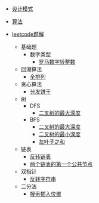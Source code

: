 
- [设计模式](/magic-code/design-patterns)

- [算法](/magic-code/algorithm)

- [leetcode题解](/magic-code/leetcode)

    - 基础题
        - 数字类型
            - [罗马数字转整数](/magic-code/leetcode/romanToInt.md)
    - 回溯算法
        - [全排列](/magic-code/leetcode/permutations.md)
    - 贪心算法
        - [分发饼干](/magic-code/leetcode/assign-cookies.md)
    - 树
        - DFS
            - [二叉树的最大深度](/magic-code/leetcode/tree-maxDepth-dfs.md)
        - BFS
            - [二叉树的最大深度](/magic-code/leetcode/tree-maxDepth-bfs.md)
            - [二叉树的最小深度](/magic-code/leetcode/tree-minDepth.md)
            - [左叶子之和](/magic-code/leetcode/sum-of-left-leaves.md)
    - 链表
        - [反转链表](/magic-code/leetcode/reverse-list.md)
        - [两个链表的第一个公共节点](/magic-code/leetcode/get-intersection-node.md)
    - 双指针
        - [反转字符串](/magic-code/leetcode/reverse-string.md)
    - 二分法
        - [搜索插入位置](/magic-code/leetcode/search-insert.md)

